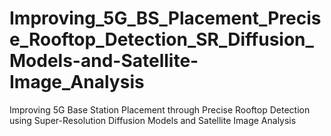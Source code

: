 # Improving_5G_BS_Placement_Precise_Rooftop_Detection_SR_Diffusion_Models-and-Satellite-Image_Analysis
Improving 5G Base Station Placement through Precise Rooftop Detection using Super-Resolution Diffusion Models and Satellite Image Analysis
